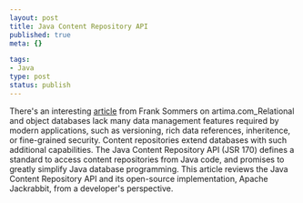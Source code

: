 ```yaml
---
layout: post
title: Java Content Repository API
published: true
meta: {}

tags:
- Java
type: post
status: publish
---
```

There's an interesting [article](http://www.artima.com/lejava/articles/contentrepository.html) from Frank Sommers on artima.com_Relational and object databases lack many data management features required by modern applications, such as versioning, rich data references, inheritence, or fine-grained security. Content repositories extend databases with such additional capabilities. The Java Content Repository API (JSR 170) defines a standard to access content repositories from Java code, and promises to greatly simplify Java database programming. This article reviews the Java Content Repository API and its open-source implementation, Apache Jackrabbit, from a developer's perspective.
